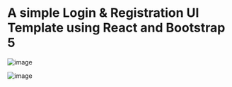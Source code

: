 # A simple Login & Registration UI Template using React and Bootstrap 5


![image](https://github.com/DaveSimoes/login-signup-react-bootstrap/assets/109705197/f8b25a05-925b-43f8-babb-1494b13c2e21)

![image](https://github.com/DaveSimoes/login-signup-react-bootstrap/assets/109705197/18bd75cd-4ea1-4403-878a-15d07822e6da) 


